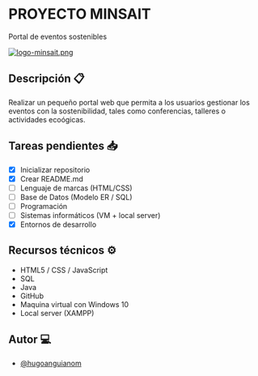 # PROYECTO MINSAIT

Portal de eventos sostenibles

[![logo-minsait.png](https://i.postimg.cc/wvm9Cf4m/logo-minsait.png)](https://postimg.cc/9Rc3Tphm)

## Descripción 📋

Realizar un pequeño portal web que permita a los usuarios gestionar los eventos con la sostenibilidad, tales como conferencias, talleres o actividades ecoógicas.


## Tareas pendientes 📥

- [X] Inicializar repositorio
- [X] Crear README.md
- [ ] Lenguaje de marcas (HTML/CSS)
- [ ] Base de Datos (Modelo ER / SQL)
- [ ] Programación
- [ ] Sistemas informáticos (VM + local server)
- [X] Entornos de desarrollo

## Recursos técnicos ⚙️

- HTML5 / CSS / JavaScript
- SQL
- Java
- GitHub
- Maquina virtual con Windows 10
- Local server (XAMPP)


## Autor 💻

- [@hugoanguianom](https://github.com/hugoanguianom)
